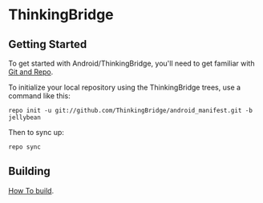ThinkingBridge
===========


Getting Started
---------------

To get started with Android/ThinkingBridge, you'll need to get
familiar with [Git and Repo](http://source.android.com/source/downloading.html).

To initialize your local repository using the ThinkingBridge trees, use a command like this:

    repo init -u git://github.com/ThinkingBridge/android_manifest.git -b jellybean

Then to sync up:

    repo sync


Building
--------

[How To build](http://tbridge.kr).